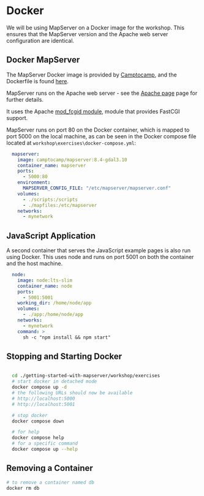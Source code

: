 # Docker

We will be using MapServer on a Docker image for the workshop. This ensures that the MapServer version and the Apache web server configuration are identical.

## Docker MapServer

The MapServer Docker image is provided by [Camptocamp](https://github.com/camptocamp/docker-mapserver), and the Dockerfile is found [here](https://github.com/camptocamp/docker-mapserver/blob/master/Dockerfile). 

MapServer runs on the Apache web server - see the [Apache page](../advanced/apache.md) page for further details. 

It uses the Apache [mod_fcgid module](https://httpd.apache.org/mod_fcgid/), module that provides FastCGI support.

MapServer runs on port 80 on the Docker container, which is mapped to port 5000 on the local machine, as can be seen in the Docker compose file
located at `workshop\exercises\docker-compose.yml`:

```yaml
  mapserver:
    image: camptocamp/mapserver:8.4-gdal3.10
    container_name: mapserver
    ports:
      - 5000:80
    environment:
      MAPSERVER_CONFIG_FILE: "/etc/mapserver/mapserver.conf"
    volumes:
      - ./scripts:/scripts
      - ./mapfiles:/etc/mapserver
    networks:
      - mynetwork
```

## JavaScript Application

A second container that serves the JavaScript example pages is also run using Docker. This uses node and runs on port 5001 on both the container and the host machine.

```yaml
  node:
    image: node:lts-slim
    container_name: node
    ports:
      - 5001:5001
    working_dir: /home/node/app
    volumes:
      - ./app:/home/node/app
    networks:
      - mynetwork
    command: >
      sh -c "npm install && npm start"
```

## Stopping and Starting Docker

```bash

  cd ./getting-started-with-mapserver/workshop/exercises
  # start docker in detached mode
  docker compose up -d
  # the following URLs should now be available
  # http://localhost:5000
  # http://localhost:5001

  # stop docker
  docker compose down

  # for help
  docker compose help
  # for a specific command
  docker compose up --help
```


## Removing a Container

```bash
# to remove a container named db
docker rm db
```